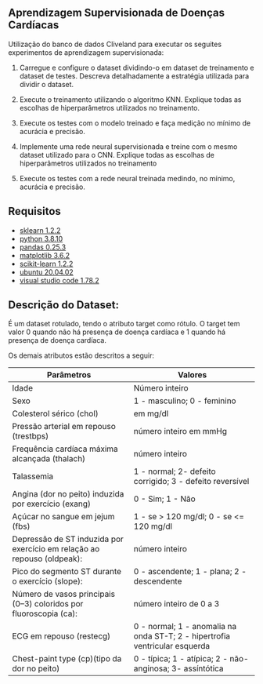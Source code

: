 ## Aprendizagem Supervisionada de Doenças Cardíacas

Utilização do banco de dados Cliveland para executar os seguites experimentos de aprendizagem supervisionada:

1) Carregue e configure o dataset dividindo-o em dataset de treinamento e dataset de testes. Descreva detalhadamente a estratégia utilizada para dividir o dataset.

2) Execute o treinamento utilizando o algoritmo KNN. Explique todas as escolhas de hiperparâmetros utilizados no treinamento.

3) Execute os testes com o modelo treinado e faça medição no mínimo de acurácia e precisão.

4) Implemente uma rede neural supervisionada e treine com o mesmo dataset utilizado para o CNN. Explique todas as escolhas de hiperparâmetros utilizados no treinamento

5) Execute os testes com a rede neural treinada medindo, no mínimo, acurácia e precisão.

## Requisitos
- [sklearn 1.2.2](https://pypi.org/project/sklearn)
- [python 3.8.10](https://docs.python.org/3/using/unix.html#getting-and-installing-the-latest-version-of-python)
- [pandas 0.25.3](https://pandas.pydata.org/docs/getting_started/install.html#installing-from-pypi)
- [matplotlib 3.6.2](https://matplotlib.org/stable/index.html#installation)
- [scikit-learn 1.2.2](https://scikit-learn.org/stable/install.html#installing-scikit-learn)
- [ubuntu 20.04.02](https://ubuntu.com/download/desktop)
- [visual studio code 1.78.2 ](https://code.visualstudio.com/download)
## Descrição do Dataset:

É um dataset rotulado, tendo o atributo target como rótulo. O target tem valor 0 quando não há presença de doença cardíaca e 1 quando há presença de doença cardíaca.  

Os demais atributos estão descritos a seguir:


| Parâmetros  | Valores|
| ------------- | ------------- |
| Idade | Número inteiro |
| Sexo  | 1 - masculino; 0 - feminino |
| Colesterol sérico (chol) | em mg/dl |
| Pressão arterial em repouso (trestbps) | número inteiro em mmHg |
| Frequência cardíaca máxima alcançada (thalach) | número inteiro |
| Talassemia | 1 - normal; 2- defeito corrigido; 3 - defeito reversível |
| Angina (dor no peito) induzida por exercício (exang) | 0 - Sim; 1 - Não |
| Açúcar no sangue em jejum (fbs) | 1 - se > 120 mg/dl; 0 - se <= 120 mg/dl |
| Depressão de ST induzida por exercício em relação ao repouso (oldpeak): | número inteiro |
| Pico do segmento ST durante o exercício (slope): | 0 - ascendente; 1 - plana; 2 - descendente |
| Número de vasos principais (0–3) coloridos por fluoroscopia (ca):  | número inteiro de 0 a 3  |
| ECG em repouso (restecg) |  0 - normal; 1 - anomalia na onda ST-T; 2 - hipertrofia ventricular esquerda |
| Chest-paint type (cp)(tipo da dor no peito) |  0 - típica; 1 - atípica; 2 - não-anginosa; 3- assíntótica |
